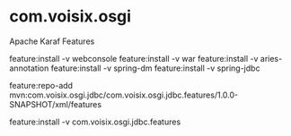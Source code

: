 com.voisix.osgi
===============

Apache Karaf Features

feature:install -v webconsole
feature:install -v war
feature:install -v aries-annotation 
feature:install -v spring-dm
feature:install -v spring-jdbc 

feature:repo-add mvn:com.voisix.osgi.jdbc/com.voisix.osgi.jdbc.features/1.0.0-SNAPSHOT/xml/features

feature:install -v com.voisix.osgi.jdbc.features 
